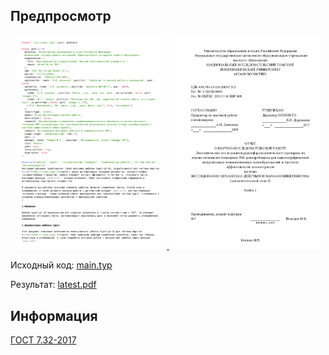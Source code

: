 ## Предпросмотр
<p align="center">
    <a href="template/main.typ">
        <img src="https://github.com/F0rgenet/typst-g7-32/blob/preview/source.png" alt="Source" width="48%">
    </a>
    <a href="blob/preview/main.pdf">
        <img src="https://github.com/F0rgenet/typst-g7-32/blob/preview/preview.png" alt="Preview" width="48%">
    </a>
</p>

Исходный код: [main.typ](template/main.typ)

Результат: [latest.pdf](assets/preview/latest.pdf)

## Информация
[ГОСТ 7.32-2017](assets/ГОСТ%207.32-2017.pdf)
